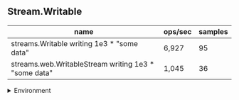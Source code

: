 ## Stream.Writable

|name|ops/sec|samples|
|-|-|-|
|streams.Writable writing 1e3 * "some data"|6,927|95|
|streams.web.WritableStream writing 1e3 * "some data"|1,045|36|


<details>
<summary>Environment</summary>

* __Machine:__ linux x64 | 4 vCPUs | 7.6GB Mem
* __Run:__ Tue Nov 07 2023 23:37:51 GMT+0000 (Coordinated Universal Time)
</details>

<!--
{"environment":{"platform":"linux","arch":"x64","cpus":4,"totalMemory":7.6085662841796875},"benchmarks":[{"name":"streams.Writable writing 1e3 * \"some data\"","opsSec":6926.918283530288,"samples":6},{"name":"streams.web.WritableStream writing 1e3 * \"some data\"","opsSec":1045.1977134802219,"samples":4}]}-->
